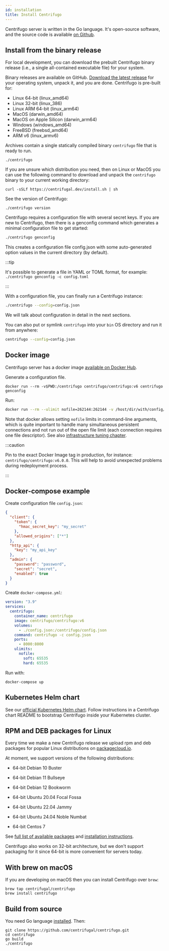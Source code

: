 ```yaml
---
id: installation
title: Install Centrifugo
---
```


Centrifugo server is written in the Go language. It's open-source software, and the source code is available [on Github](https://github.com/centrifugal/centrifugo).

## Install from the binary release

For local development, you can download the prebuilt Centrifugo binary release (i.e., a single all-contained executable file) for your system.

Binary releases are available on GitHub. [Download the latest release](https://github.com/centrifugal/centrifugo/releases) for your operating system, unpack it, and you are done. Centrifugo is pre-built for:

* Linux 64-bit (linux_amd64)
* Linux 32-bit (linux_386)
* Linux ARM 64-bit (linux_arm64)
* MacOS (darwin_amd64)
* MacOS on Apple Silicon (darwin_arm64)
* Windows (windows_amd64)
* FreeBSD (freebsd_amd64)
* ARM v6 (linux_armv6)

Archives contain a single statically compiled binary `centrifugo` file that is ready to run.

```
./centrifugo
```

If you are unsure which distribution you need, then on Linux or MacOS you can use the following command to download and unpack the `centrifugo` binary to your current working directory:

```shell
curl -sSLf https://centrifugal.dev/install.sh | sh
```

See the version of Centrifugo:

```
./centrifugo version
```

Centrifugo requires a configuration file with several secret keys. If you are new to Centrifugo, then there is a genconfig command which generates a minimal configuration file to get started:

```bash
./centrifugo genconfig
```

This creates a configuration file config.json with some auto-generated option values in the current directory (by default).

:::tip

It's possible to generate a file in YAML or TOML format, for example: `./centrifugo genconfig -c config.toml`

:::

With a configuration file, you can finally run a Centrifugo instance:

```bash
./centrifugo --config=config.json
```

We will talk about configuration in detail in the next sections.

You can also put or symlink `centrifugo` into your `bin` OS directory and run it from anywhere:

```bash
centrifugo --config=config.json
```

## Docker image

Centrifugo server has a docker image [available on Docker Hub](https://hub.docker.com/r/centrifugo/centrifugo/).

Generate a configuration file.
```
docker run --rm -v$PWD:/centrifugo centrifugo/centrifugo:v6 centrifugo genconfig
```

Run:

```bash
docker run --rm --ulimit nofile=262144:262144 -v /host/dir/with/config/file:/centrifugo -p 8000:8000 centrifugo/centrifugo:v6 centrifugo -c config.json
```

Note that docker allows setting `nofile` limits in command-line arguments, which is quite important to handle many simultaneous persistent connections and not run out of the open file limit (each connection requires one file descriptor). See also [infrastructure tuning chapter](../server/infra_tuning.md).

:::caution

Pin to the exact Docker Image tag in production, for instance: `centrifugo/centrifugo:v6.0.0`. This will help to avoid unexpected problems during redeployment process.

:::

## Docker-compose example

Create configuration file `config.json`:

```json
{
  "client": {
    "token": {
      "hmac_secret_key": "my_secret"
    },
    "allowed_origins": ["*"]
  },
  "http_api": {
    "key": "my_api_key"
  },
  "admin": {
    "password": "password",
    "secret": "secret",
    "enabled": true
  }
}
```

Create `docker-compose.yml`:

```yml
version: "3.9"
services:
  centrifugo:
    container_name: centrifugo
    image: centrifugo/centrifugo:v6
    volumes:
      - ./config.json:/centrifugo/config.json
    command: centrifugo -c config.json
    ports:
      - 8000:8000
    ulimits:
      nofile:
        soft: 65535
        hard: 65535
```

Run with:

```
docker-compose up
```

## Kubernetes Helm chart

See our [official Kubernetes Helm chart](https://github.com/centrifugal/helm-charts). Follow instructions in a Centrifugo chart README to bootstrap Centrifugo inside your Kubernetes cluster.

## RPM and DEB packages for Linux

Every time we make a new Centrifugo release we upload rpm and deb packages for popular Linux distributions on [packagecloud.io](https://packagecloud.io/FZambia/centrifugo).

At moment, we support versions of the following distributions:

* 64-bit Debian 10 Buster
* 64-bit Debian 11 Bullseye
* 64-bit Debian 12 Bookworm
* 64-bit Ubuntu 20.04 Focal Fossa
* 64-bit Ubuntu 22.04 Jammy
* 64-bit Ubuntu 24.04 Noble Numbat

* 64-bit Centos 7

See [full list of available packages](https://packagecloud.io/FZambia/centrifugo) and [installation instructions](https://packagecloud.io/FZambia/centrifugo/install).

Centrifugo also works on 32-bit architecture, but we don't support packaging for it since 64-bit is more convenient for servers today.

## With brew on macOS

If you are developing on macOS then you can install Centrifugo over `brew`:

```
brew tap centrifugal/centrifugo
brew install centrifugo
```

## Build from source

You need Go language [installed](https://go.dev/doc/install). Then:

```
git clone https://github.com/centrifugal/centrifugo.git
cd centrifugo
go build
./centrifugo
```
